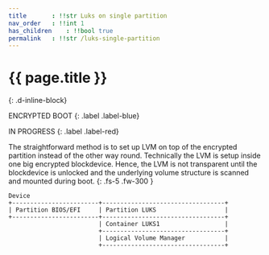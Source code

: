 ```yaml
---
title     	: !!str Luks on single partition
nav_order 	: !!int 1
has_children	: !!bool true
permalink	: !!str /luks-single-partition
---
```


# {{ page.title }}
{: .d-inline-block}

ENCRYPTED BOOT
{: .label .label-blue}

IN PROGRESS
{: .label .label-red}

The straightforward method is to set up LVM on top of the encrypted partition instead of the other way round. Technically the LVM is setup inside one big encrypted blockdevice. Hence, the LVM is not transparent until the blockdevice is unlocked and the underlying volume structure is scanned and mounted during boot.
{: .fs-5 .fw-300 }

```text
Device
+------------------------+----------------------------------+
| Partition BIOS/EFI     | Partition LUKS                   |
+------------------------+----------------------------------+
                         | Container LUKS1                  |
                         +----------------------------------+
                         | Logical Volume Manager           |
                         +----------------------------------+
```
